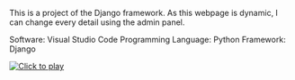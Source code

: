 This is a project of the Django framework. As this webpage is dynamic, I can change every detail using the admin panel.

Software: Visual Studio Code
Programming Language: Python
Framework: Django

[![Click to play](https://img.youtube.com/vi/TelT9jlOqm8/0.jpg)](https://www.youtube.com/watch?v=TelT9jlOqm8)

